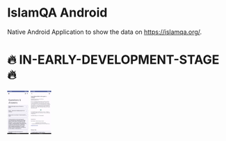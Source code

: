 # IslamQA Android

Native Android Application to show the data on https://islamqa.org/.

# 🔥 IN-EARLY-DEVELOPMENT-STAGE 🔥

<img src="https://github.com/kabirnayeem99/islam_qa_org_android/blob/dev/doc/images/demo_home_screen.png" height="100">
<img src="https://github.com/kabirnayeem99/islam_qa_org_android/blob/dev/doc/images/demo_details_page.png" height="100">

